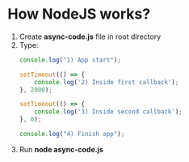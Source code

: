 # How NodeJS works?
1. Create **async-code.js** file in root directory
2. Type:
    ```js
    console.log("1) App start");

    setTimeout(() => {
        console.log('2) Inside first callback');
    }, 2000);

    setTimeout(() => {
        console.log('3) Inside second callback');
    }, 0);

    console.log("4) Finish app");
3. Run **node async-code.js**